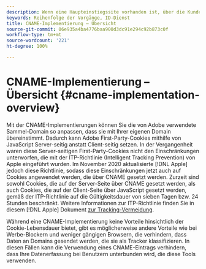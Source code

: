 ```yaml
---
description: Wenn eine Haupteinstiegssite vorhanden ist, über die Kunden vor dem Besuch weiterer Domänen identifiziert werden können, besteht die Möglichkeit, per CNAME das domänenübergreifende Tracking für Browser zu aktivieren, die keine Drittanbieter-Cookies akzeptieren (z. B. Safari).
keywords: Reihenfolge der Vorgänge, ID-Dienst
title: CNAME-Implementierung – Übersicht
source-git-commit: 06e935a4ba4776baa900d3dc91e294c92b873c0f
workflow-type: tm+mt
source-wordcount: '221'
ht-degree: 100%

---
```



# CNAME-Implementierung – Übersicht {#cname-implementation-overview}

Mit der CNAME-Implementierungen können Sie die von Adobe verwendete Sammel-Domain so anpassen, dass sie mit Ihrer eigenen Domain übereinstimmt. Dadurch kann Adobe First-Party-Cookies mithilfe von JavaScript Server-seitig anstatt Client-seitig setzen. In der Vergangenheit waren diese Server-seitigen First-Party-Cookies nicht den Einschränkungen unterworfen, die mit der ITP-Richtlinie (Intelligent Tracking Prevention) von Apple eingeführt wurden. Im November 2020 aktualisierte [!DNL Apple] jedoch diese Richtlinie, sodass diese Einschränkungen jetzt auch auf Cookies angewendet werden, die über CNAME gesetzt werden. Zurzeit sind sowohl Cookies, die auf der Server-Seite über CNAME gesetzt werden, als auch Cookies, die auf der Client-Seite über JavaScript gesetzt werden, gemäß der ITP-Richtlinie auf die Gültigkeitsdauer von sieben Tagen bzw. 24 Stunden beschränkt. Weitere Informationen zur ITP-Richtlinie finden Sie in diesem [!DNL Apple] Dokument [zur Tracking-Vermeidung](https://webkit.org/tracking-prevention/#intelligent-tracking-prevention-itp).

Während eine CNAME-Implementierung keine Vorteile hinsichtlich der Cookie-Lebensdauer bietet, gibt es möglicherweise andere Vorteile wie bei Werbe-Blockern und weniger gängigen Browsern, die verhindern, dass Daten an Domains gesendet werden, die sie als Tracker klassifizieren. In diesen Fällen kann die Verwendung eines CNAME-Eintrags verhindern, dass Ihre Datenerfassung bei Benutzern unterbunden wird, die diese Tools verwenden.